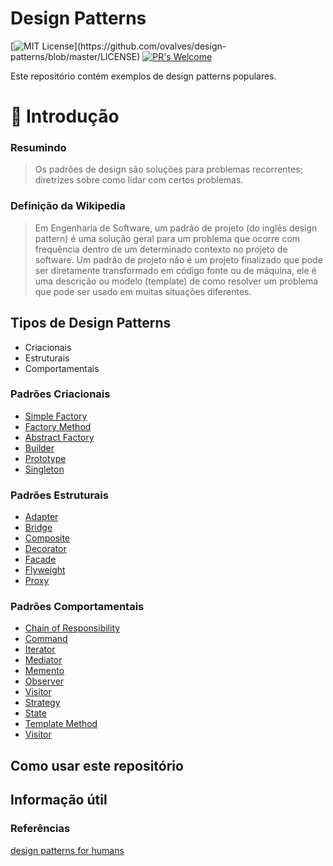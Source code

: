 # Design Patterns

[![MIT License](https://img.shields.io/apm/l/atomic-design-ui.svg?)](https://github.com/ovalves/design-patterns/blob/master/LICENSE)
[![PR's Welcome](https://img.shields.io/badge/PRs-welcome-brightgreen.svg?style=flat)](http://makeapullrequest.com)

Este repositório contém exemplos de design patterns populares.

🚀 Introdução
=================

### Resumindo
> Os padrões de design são soluções para problemas recorrentes; diretrizes sobre como lidar com certos problemas.

### Definição da Wikipedia

> Em Engenharia de Software, um padrão de projeto (do inglês design pattern) é uma solução geral para um problema que ocorre com frequência dentro de um determinado contexto no projeto de software. Um padrão de projeto não é um projeto finalizado que pode ser diretamente transformado em código fonte ou de máquina, ele é uma descrição ou modelo (template) de como resolver um problema que pode ser usado em muitas situações diferentes.

Tipos de Design Patterns
-----------------

* Criacionais
* Estruturais
* Comportamentais

### Padrões Criacionais
* [Simple Factory](src/creational/SimpleFactory/README.md)
* [Factory Method](src/creational/FactoryMethod/README.md)
* [Abstract Factory](src/creational/AbstractFactory)
* [Builder](src/creational/Builder)
* [Prototype](src/creational/Prototype)
* [Singleton](src/creational/Singleton/README.md)

### Padrões Estruturais
* [Adapter](src/structural/Adapter)
* [Bridge](src/structural/Bridge)
* [Composite](src/structural/Composite)
* [Decorator](src/structural/Decorator)
* [Facade](src/structural/Facade)
* [Flyweight](src/structural/Flyweight)
* [Proxy](src/structural/Proxy)

### Padrões Comportamentais
* [Chain of Responsibility](src/behavioral/ChainOfResponsibility)
* [Command](src/behavioral/Command)
* [Iterator](src/behavioral/Iterator)
* [Mediator](src/behavioral/Mediator)
* [Memento](src/behavioral/Memento)
* [Observer](src/behavioral/Observer)
* [Visitor](src/behavioral/Visitor)
* [Strategy](src/behavioral/Strategy)
* [State](src/behavioral/State)
* [Template Method](src/behavioral/TemplateMethod)
* [Visitor](src/behavioral/Visitor)

## Como usar este repositório

## Informação útil

### Referências

[design patterns for humans](https://github.com/kamranahmedse/design-patterns-for-humans)
